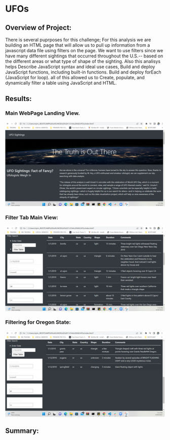 # UFOs

## Overview of Project:

There is several puprposes for this challenge; For this analysis we are building an HTML page that will allow us to pull up information from a javascript data file using filters on the page. We want to use filters since we have many different sightings that occurred throughout the U.S.-- based on the different areas or what type of shape of the sighting. Also this analisys helps Describe JavaScript syntax and ideal use cases, Build and deploy JavaScript functions, including built-in functions.
Build and deploy forEach (JavaScript for loop). all of this allowed us to Create, populate, and dynamically filter a table using JavaScript and HTML.

## Results:

### Main WebPage Landing View.
![alt text](https://github.com/salvamike/UFOs/blob/main/static/images/mainpage.png)

### Filter Tab Main View:
![alt text](https://github.com/salvamike/UFOs/blob/main/static/images/filtertabview.png)

### Filtering for Oregon State:
![alt text](https://github.com/salvamike/UFOs/blob/main/static/images/filtertaborview.png)

## Summary:

